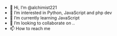 - 👋 Hi, I’m @alchimist221
- 👀 I’m interested in Python, JavaScript and php dev
- 🌱 I’m currently learning JavaScript 
- 💞️ I’m looking to collaborate on ..
- 📫 How to reach me 

<!---
alchimist221/alchimist221 is a ✨ special ✨ repository because its `README.md` (this file) appears on your GitHub profile.
You can click the Preview link to take a look at your changes.
--->
